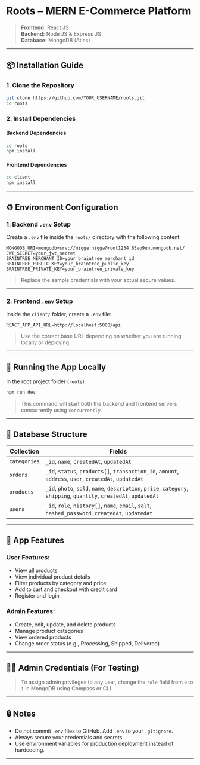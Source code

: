 # Roots – MERN E-Commerce Platform

> **Frontend:** React JS  
> **Backend:** Node JS & Express JS  
> **Database:** MongoDB (Atlas)

---

## 📦 Installation Guide

### 1. Clone the Repository
```bash
git clone https://github.com/YOUR_USERNAME/roots.git
cd roots
```

### 2. Install Dependencies

#### Backend Dependencies
```bash
cd roots
npm install
```

#### Frontend Dependencies
```bash
cd client
npm install
```

---

## ⚙️ Environment Configuration

### 1. Backend `.env` Setup
Create a `.env` file inside the `roots/` directory with the following content:

```env
MONGODB_URI=mongodb+srv://nigga:nigga@root1234.65vo9un.mongodb.net/
JWT_SECRET=your_jwt_secret
BRAINTREE_MERCHANT_ID=your_braintree_merchant_id
BRAINTREE_PUBLIC_KEY=your_braintree_public_key
BRAINTREE_PRIVATE_KEY=your_braintree_private_key
```

> Replace the sample credentials with your actual secure values.

---

### 2. Frontend `.env` Setup
Inside the `client/` folder, create a `.env` file:

```env
REACT_APP_API_URL=http://localhost:5000/api
```

> Use the correct base URL depending on whether you are running locally or deploying.

---

## 🚀 Running the App Locally

In the root project folder (`roots`):

```bash
npm run dev
```

> This command will start both the backend and frontend servers concurrently using `concurrently`.

---

## 🧩 Database Structure

| Collection  | Fields |
|-------------|--------|
| `categories` | `_id`, `name`, `createdAt`, `updatedAt` |
| `orders`     | `_id`, `status`, `products[]`, `transaction_id`, `amount`, `address`, `user`, `createdAt`, `updatedAt` |
| `products`   | `_id`, `photo`, `sold`, `name`, `description`, `price`, `category`, `shipping`, `quantity`, `createdAt`, `updatedAt` |
| `users`      | `_id`, `role`, `history[]`, `name`, `email`, `salt`, `hashed_password`, `createdAt`, `updatedAt` |

---

## 📝 App Features

### User Features:
- View all products
- View individual product details
- Filter products by category and price
- Add to cart and checkout with credit card
- Register and login

### Admin Features:
- Create, edit, update, and delete products
- Manage product categories
- View ordered products
- Change order status (e.g., Processing, Shipped, Delivered)

---

## 👨‍💼 Admin Credentials (For Testing)

> To assign admin privileges to any user, change the `role` field from `0` to `1` in MongoDB using Compass or CLI.

---

## 🔒 Notes

- Do not commit `.env` files to GitHub. Add `.env` to your `.gitignore`.
- Always secure your credentials and secrets.
- Use environment variables for production deployment instead of hardcoding.

---